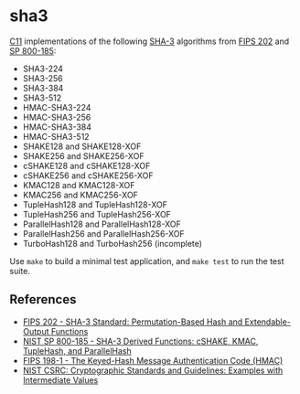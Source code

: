 # sha3

[C11][] implementations of the following [SHA-3][] algorithms from [FIPS 202][] and 
[SP 800-185][800-185]:

* SHA3-224
* SHA3-256
* SHA3-384
* SHA3-512
* HMAC-SHA3-224
* HMAC-SHA3-256
* HMAC-SHA3-384
* HMAC-SHA3-512
* SHAKE128 and SHAKE128-XOF
* SHAKE256 and SHAKE256-XOF
* cSHAKE128 and cSHAKE128-XOF
* cSHAKE256 and cSHAKE256-XOF
* KMAC128 and KMAC128-XOF
* KMAC256 and KMAC256-XOF
* TupleHash128 and TupleHash128-XOF
* TupleHash256 and TupleHash256-XOF
* ParallelHash128 and ParallelHash128-XOF
* ParallelHash256 and ParallelHash256-XOF
* TurboHash128 and TurboHash256 (incomplete)

Use `make` to build a minimal test application, and `make test` to run
the test suite.

## References

* [FIPS 202 - SHA-3 Standard: Permutation-Based Hash and Extendable-Output Functions][FIPS 202]
* [NIST SP 800-185 - SHA-3 Derived Functions: cSHAKE, KMAC, TupleHash, and ParallelHash][800-185]
* [FIPS 198-1 - The Keyed-Hash Message Authentication Code (HMAC)][FIPS 198-1]
* [NIST CSRC: Cryptographic Standards and Guidelines: Examples with Intermediate Values][csrc-examples]

[C11]: https://en.wikipedia.org/wiki/C11_(C_standard_revision)
  "ISO/IEC 9899:2011"
[SHA-3]: https://en.wikipedia.org/wiki/SHA-3
  "Secure Hash Algorithm 3"
[FIPS 202]: https://csrc.nist.gov/pubs/fips/202/final
  "SHA-3 Standard: Permutation-Based Hash and Extendable-Output Functions"
[800-185]: https://csrc.nist.gov/pubs/sp/800/185/final
  "SHA-3 Derived Functions: cSHAKE, KMAC, TupleHash, and ParallelHash"
[FIPS 198-1]: https://csrc.nist.gov/pubs/fips/198-1/final
  "The Keyed-Hash Message Authentication Code (HMAC)"
[csrc-examples]: https://csrc.nist.gov/projects/cryptographic-standards-and-guidelines/example-values
  "NIST CSRC: Cryptographic Standards and Guidelines: Examples with Intermediate Values"
